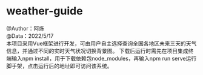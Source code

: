 # weather-guide
@Author：阿烁  
@Data：2022/5/17  
本项目采用Vue框架进行开发，可由用户自主选择查询全国各地区未来三天的天气信息，并通过不同的实时天气状况切换背景图。
下载后运行时需先在项目集成终端输入npm install，用于下载依赖包node_modules，再输入npm run serve运行脚手架，点击运行后的地址即可访问该系统。
